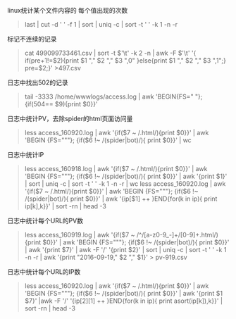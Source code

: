 

linux统计某个文件内容的 每个值出现的次数
> last | cut -d ' ' -f 1 | sort | uniq -c | sort -t ' ' -k 1 -n -r

标记不连续的记录
> cat 499099733461.csv | sort -t $'\t' -k 2 -n | awk -F $'\t' '{ if(pre+1!=$2){print $1 "," $2 "," $3 ",0" }else{print $1 "," $2 "," $3 ",1";} pre=$2;}' >497.csv

日志中找出502的记录
> tail -3333 /home/wwwlogs/access.log | awk 'BEGIN{FS=" "}; {if(504== $9){print $0}}'

日志中统计PV，去除spider的html页面访问量
> less access_160920.log | awk '{if($7 ~ /\.html/){print $0}}' | awk 'BEGIN {FS="\""}; {if($6 !~ /(spider|bot)/){ print $0}}' | wc

日志中统计IP 
> less access_160918.log | awk '{if($7 ~ /\.html/){print $0}}' | awk 'BEGIN {FS="\""}; {if($6 !~ /(spider|bot)/){ print $0}}' | awk '{print $1}' | sort | uniq -c | sort -t ' ' -k 1 -n -r | wc
> less access_160920.log | awk '{if($7 ~ /\.html/){print $0}}' | awk 'BEGIN {FS="\""}; {if($6 !~ /(spider|bot)/){ print $0}}' | awk '{ip[$1] ++ }END{for(k in ip){ print ip[k],k}}' | sort -rn | head -3


日志中统计每个URL的PV数
> less access_160919.log | awk '{if($7 ~ /^\/[a-z0-9_-]+\/[0-9]+\.html/){print $0}}' | awk 'BEGIN {FS="\""}; {if($6 !~ /(spider|bot)/){ print $0}}' | awk '{print $7}' | awk -F '/' '{print $2}' | sort | uniq -c | sort -t ' ' -k 1 -n -r | awk '{print "2016-09-19," $2 "," $1}' > pv-919.csv

日志中统计每个URL的IP数
> less access_160920.log | awk '{if($7 ~ /\.html/){print $0}}' | awk 'BEGIN {FS="\""}; {if($6 !~ /(spider|bot)/){ print $0}}' | awk '{print $1 $7}' |awk -F '/' '{ip[$2][$1] ++ }END{for(k in ip){ print asort(ip[k]),k}}' | sort -rn | head -3
